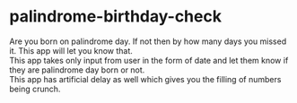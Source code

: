# palindrome-birthday-check
Are you born on palindrome day. If not then by how many days you missed it. This app will let you know that.  
This app takes only input from user in the form of date and let them know if they are palindrome day born or not.  
This app has artificial delay as well which gives you the filling of numbers being crunch.  

